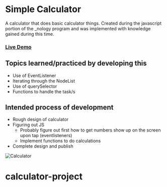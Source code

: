 # Simple Calculator

A calculator that does basic calculator things. Created during the javascript portion of the \_nology program and was implemented with knowledge gained during this time.

### [Live Demo]()

## Topics learned/practiced by developing this

-   Use of EventListener
-   Iterating through the NodeList
-   Use of querySelector
-   Functions to handle the task/s

## Intended process of development

-   Rough design of calculator
-   Figuring out JS
    -   Probably figure out first how to get numbers show up on the screen upon tap (eventlisteners)
    -   Implement functions to do calculations
-   Complete design and publish

![Calculator](../calculator-project/assets/samsung-calculator.jpg)
# calculator-project
